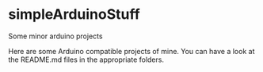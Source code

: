 # simpleArduinoStuff
Some minor arduino projects

Here are some Arduino compatible projects of mine. You can have a look at the README.md files in the appropriate folders. 
